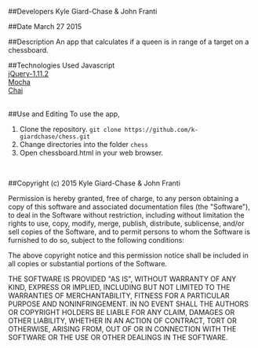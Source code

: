 ##Developers
Kyle Giard-Chase & John Franti

##Date
March 27 2015

##Description
An app that calculates if a queen is in range of a target on a chessboard.

##Technologies Used
Javascript <br>
<a href='https://jquery.com/download/'>jQuery-1.11.2</a> <br>
<a href='http://mochajs.org/'>Mocha</a> <br>
<a href='http://chaijs.com/'>Chai</a><br><br>

##Use and Editing
To use the app, <br>
1. Clone the repository. `git clone https://github.com/k-giardchase/chess.git`<br>
2. Change directories into the folder `chess`<br>
3. Open chessboard.html in your web browser.
<br>


##Copyright (c) 2015 Kyle Giard-Chase & John Franti

Permission is hereby granted, free of charge, to any person obtaining a copy
of this software and associated documentation files (the "Software"), to deal
in the Software without restriction, including without limitation the rights
to use, copy, modify, merge, publish, distribute, sublicense, and/or sell
copies of the Software, and to permit persons to whom the Software is
furnished to do so, subject to the following conditions:

The above copyright notice and this permission notice shall be included in
all copies or substantial portions of the Software.

THE SOFTWARE IS PROVIDED "AS IS", WITHOUT WARRANTY OF ANY KIND, EXPRESS OR
IMPLIED, INCLUDING BUT NOT LIMITED TO THE WARRANTIES OF MERCHANTABILITY,
FITNESS FOR A PARTICULAR PURPOSE AND NONINFRINGEMENT. IN NO EVENT SHALL THE
AUTHORS OR COPYRIGHT HOLDERS BE LIABLE FOR ANY CLAIM, DAMAGES OR OTHER
LIABILITY, WHETHER IN AN ACTION OF CONTRACT, TORT OR OTHERWISE, ARISING FROM,
OUT OF OR IN CONNECTION WITH THE SOFTWARE OR THE USE OR OTHER DEALINGS IN
THE SOFTWARE.
